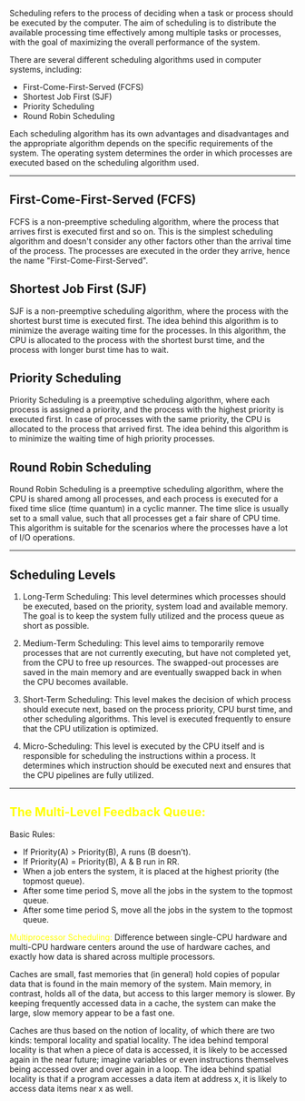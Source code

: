 
Scheduling refers to the process of deciding when a task or process should be executed by the computer. The aim of scheduling is to distribute the available processing time effectively among multiple tasks or processes, with the goal of maximizing the overall performance of the system.

There are several different scheduling algorithms used in computer systems, including:

-   First-Come-First-Served (FCFS)
-   Shortest Job First (SJF)
-   Priority Scheduling
-   Round Robin Scheduling

Each scheduling algorithm has its own advantages and disadvantages and the appropriate algorithm depends on the specific requirements of the system. The operating system determines the order in which processes are executed based on the scheduling algorithm used.

---

## First-Come-First-Served (FCFS)

FCFS is a non-preemptive scheduling algorithm, where the process that arrives first is executed first and so on. This is the simplest scheduling algorithm and doesn't consider any other factors other than the arrival time of the process. The processes are executed in the order they arrive, hence the name "First-Come-First-Served".

## Shortest Job First (SJF)

SJF is a non-preemptive scheduling algorithm, where the process with the shortest burst time is executed first. The idea behind this algorithm is to minimize the average waiting time for the processes. In this algorithm, the CPU is allocated to the process with the shortest burst time, and the process with longer burst time has to wait.

## Priority Scheduling

Priority Scheduling is a preemptive scheduling algorithm, where each process is assigned a priority, and the process with the highest priority is executed first. In case of processes with the same priority, the CPU is allocated to the process that arrived first. The idea behind this algorithm is to minimize the waiting time of high priority processes.

## Round Robin Scheduling

Round Robin Scheduling is a preemptive scheduling algorithm, where the CPU is shared among all processes, and each process is executed for a fixed time slice (time quantum) in a cyclic manner. The time slice is usually set to a small value, such that all processes get a fair share of CPU time. This algorithm is suitable for the scenarios where the processes have a lot of I/O operations.


----
## Scheduling Levels

1.  Long-Term Scheduling: This level determines which processes should be executed, based on the priority, system load and available memory. The goal is to keep the system fully utilized and the process queue as short as possible.
    
2.  Medium-Term Scheduling: This level aims to temporarily remove processes that are not currently executing, but have not completed yet, from the CPU to free up resources. The swapped-out processes are saved in the main memory and are eventually swapped back in when the CPU becomes available.
    
3.  Short-Term Scheduling: This level makes the decision of which process should execute next, based on the process priority, CPU burst time, and other scheduling algorithms. This level is executed frequently to ensure that the CPU utilization is optimized.
    
4.  Micro-Scheduling: This level is executed by the CPU itself and is responsible for scheduling the instructions within a process. It determines which instruction should be executed next and ensures that the CPU pipelines are fully utilized.


-----
## <span style="color:yellow">The Multi-Level Feedback Queue:</span>

Basic Rules:
- If Priority(A) > Priority(B), A runs (B doesn’t).
- If Priority(A) = Priority(B), A & B run in RR.
- When a job enters the system, it is placed at the highest priority (the topmost queue).
- After some time period S, move all the jobs in the system to the topmost queue.
- After some time period S, move all the jobs in the system to the topmost queue.

<span style="color:yellow">Multiprocessor Scheduling:</span>
Difference between single-CPU hardware and multi-CPU hardware centers around the use of hardware caches, and exactly how data is shared across multiple processors.

Caches are small, fast memories that (in general) hold copies of popular data that is found in the main memory of the system. Main memory, in contrast, holds all of the data, but access to this larger memory is slower. By keeping frequently accessed data in a cache, the system can make the large, slow memory appear to be a fast one.

Caches are thus based on the notion of locality, of which there are two kinds: temporal locality and spatial locality. The idea behind temporal locality is that when a piece of data is accessed, it is likely to be accessed again in the near future; imagine variables or even instructions themselves being accessed over and over again in a loop. The idea behind spatial locality is that if a program accesses a data item at address x, it is likely to access data items near x as well.

